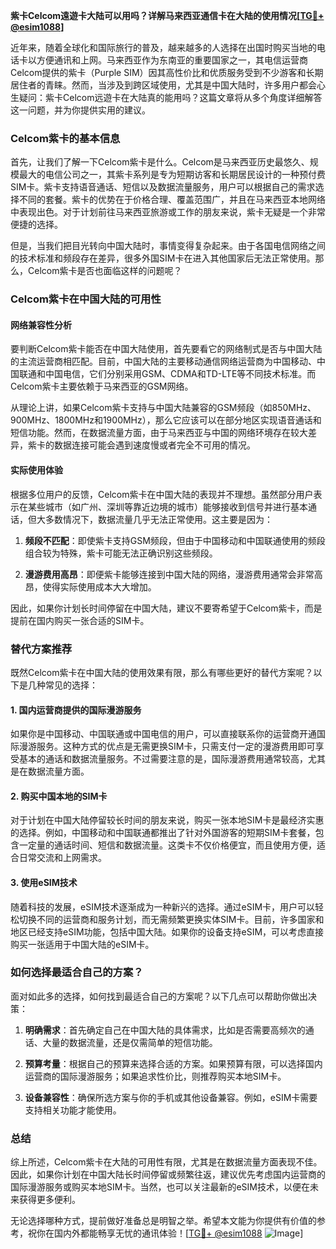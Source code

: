 **紫卡Celcom遠遊卡大陆可以用吗？详解马来西亚通信卡在大陆的使用情况[[TG💪+ @esim1088](https://t.me/s/esim1088)]**

近年来，随着全球化和国际旅行的普及，越来越多的人选择在出国时购买当地的电话卡以方便通讯和上网。马来西亚作为东南亚的重要国家之一，其电信运营商Celcom提供的紫卡（Purple SIM）因其高性价比和优质服务受到不少游客和长期居住者的青睐。然而，当涉及到跨区域使用，尤其是中国大陆时，许多用户都会心生疑问：紫卡Celcom远遊卡在大陆真的能用吗？这篇文章将从多个角度详细解答这一问题，并为你提供实用的建议。

### Celcom紫卡的基本信息

首先，让我们了解一下Celcom紫卡是什么。Celcom是马来西亚历史最悠久、规模最大的电信公司之一，其紫卡系列是专为短期访客和长期居民设计的一种预付费SIM卡。紫卡支持语音通话、短信以及数据流量服务，用户可以根据自己的需求选择不同的套餐。紫卡的优势在于价格合理、覆盖范围广，并且在马来西亚本地网络中表现出色。对于计划前往马来西亚旅游或工作的朋友来说，紫卡无疑是一个非常便捷的选择。

但是，当我们把目光转向中国大陆时，事情变得复杂起来。由于各国电信网络之间的技术标准和频段存在差异，很多外国SIM卡在进入其他国家后无法正常使用。那么，Celcom紫卡是否也面临这样的问题呢？

### Celcom紫卡在中国大陆的可用性

#### 网络兼容性分析

要判断Celcom紫卡能否在中国大陆使用，首先要看它的网络制式是否与中国大陆的主流运营商相匹配。目前，中国大陆的主要移动通信网络运营商为中国移动、中国联通和中国电信，它们分别采用GSM、CDMA和TD-LTE等不同技术标准。而Celcom紫卡主要依赖于马来西亚的GSM网络。

从理论上讲，如果Celcom紫卡支持与中国大陆兼容的GSM频段（如850MHz、900MHz、1800MHz和1900MHz），那么它应该可以在部分地区实现语音通话和短信功能。然而，在数据流量方面，由于马来西亚与中国的网络环境存在较大差异，紫卡的数据连接可能会遇到速度慢或者完全不可用的情况。

#### 实际使用体验

根据多位用户的反馈，Celcom紫卡在中国大陆的表现并不理想。虽然部分用户表示在某些城市（如广州、深圳等靠近边境的城市）能够接收到信号并进行基本通话，但大多数情况下，数据流量几乎无法正常使用。这主要是因为：

1. **频段不匹配**：即使紫卡支持GSM频段，但由于中国移动和中国联通使用的频段组合较为特殊，紫卡可能无法正确识别这些频段。
   
2. **漫游费用高昂**：即便紫卡能够连接到中国大陆的网络，漫游费用通常会非常高昂，使得实际使用成本大大增加。

因此，如果你计划长时间停留在中国大陆，建议不要寄希望于Celcom紫卡，而是提前在国内购买一张合适的SIM卡。

### 替代方案推荐

既然Celcom紫卡在中国大陆的使用效果有限，那么有哪些更好的替代方案呢？以下是几种常见的选择：

#### 1. 国内运营商提供的国际漫游服务

如果你是中国移动、中国联通或中国电信的用户，可以直接联系你的运营商开通国际漫游服务。这种方式的优点是无需更换SIM卡，只需支付一定的漫游费用即可享受基本的通话和数据流量服务。不过需要注意的是，国际漫游费用通常较高，尤其是在数据流量方面。

#### 2. 购买中国本地的SIM卡

对于计划在中国大陆停留较长时间的朋友来说，购买一张本地SIM卡是最经济实惠的选择。例如，中国移动和中国联通都推出了针对外国游客的短期SIM卡套餐，包含一定量的通话时间、短信和数据流量。这类卡不仅价格便宜，而且使用方便，适合日常交流和上网需求。

#### 3. 使用eSIM技术

随着科技的发展，eSIM技术逐渐成为一种新兴的选择。通过eSIM卡，用户可以轻松切换不同的运营商和服务计划，而无需频繁更换实体SIM卡。目前，许多国家和地区已经支持eSIM功能，包括中国大陆。如果你的设备支持eSIM，可以考虑直接购买一张适用于中国大陆的eSIM卡。

### 如何选择最适合自己的方案？

面对如此多的选择，如何找到最适合自己的方案呢？以下几点可以帮助你做出决策：

1. **明确需求**：首先确定自己在中国大陆的具体需求，比如是否需要高频次的通话、大量的数据流量，还是仅需简单的短信功能。

2. **预算考量**：根据自己的预算来选择合适的方案。如果预算有限，可以选择国内运营商的国际漫游服务；如果追求性价比，则推荐购买本地SIM卡。

3. **设备兼容性**：确保所选方案与你的手机或其他设备兼容。例如，eSIM卡需要支持相关功能才能使用。

### 总结

综上所述，Celcom紫卡在大陆的可用性有限，尤其是在数据流量方面表现不佳。因此，如果你计划在中国大陆长时间停留或频繁往返，建议优先考虑国内运营商的国际漫游服务或购买本地SIM卡。当然，也可以关注最新的eSIM技术，以便在未来获得更多便利。

无论选择哪种方式，提前做好准备总是明智之举。希望本文能为你提供有价值的参考，祝你在国内外都能畅享无忧的通讯体验！[[TG💪+ @esim1088](https://t.me/s/esim1088) ![Image](https://i.postimg.cc/4NQfJmqS/Snipaste-2025-05-13-00-14-12.png)]